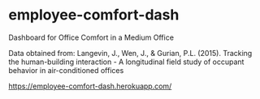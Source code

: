 # employee-comfort-dash
Dashboard for Office Comfort in a Medium Office

Data obtained from: Langevin, J., Wen, J., & Gurian, P.L. (2015). Tracking the human-building interaction - A longitudinal field study of occupant behavior in air-conditioned offices

https://employee-comfort-dash.herokuapp.com/

